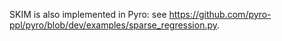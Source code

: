 SKIM is also implemented in Pyro: see https://github.com/pyro-ppl/pyro/blob/dev/examples/sparse_regression.py.
